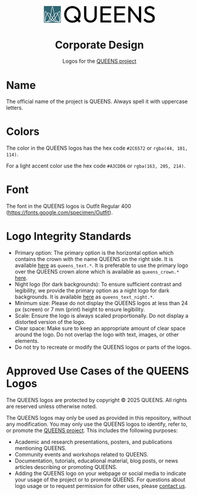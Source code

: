 <div align="center">
<picture>
  <source media="(prefers-color-scheme: dark)" srcset="logo/queens_text.svg">
  <source media="(prefers-color-scheme: light)" srcset="logo/queens_text.svg">
  <img alt="QUEENS logo" src="logo/queens_text.svg" width="300">
</picture>
</div>

<div align="center">

# Corporate Design

Logos for the [QUEENS project](https://github.com/queens-py/queens)
</div>

# Name
The official name of the project is QUEENS. Always spell it with uppercase letters.

# Colors
The color in the QUEENS logos has the hex code `#2C6572` or `rgba(44, 101, 114)`.

For a light accent color use the hex code `#A3CDD6` or `rgba(163, 205, 214)`.

# Font
The font in the QUEENS logos is Outfit Regular 400  (https://fonts.google.com/specimen/Outfit).

# Logo Integrity Standards
- Primary option: The primary option is the horizontal option which contains the crown with the name QUEENS on the right side.
It is available [here](./logo/) as `queens_text.*`.
It is preferable to use the primary logo over the QUEENS crown alone which is available as `queens_crown.*` [here](./crown/).
- Night logo (for dark backgrounds): To ensure sufficient contrast and legibility, we provide the primary option as a night logo for dark backgrounds.
It is available [here](./logo/) as `queens_text_night.*`.
- Minimum size: Please do not display the QUEENS logos at less than 24 px (screen) or 7 mm (print) height to ensure legibility. 
- Scale: Ensure the logo is always scaled proportionally. Do not display a distorted version of the logo.
- Clear space: Make sure to keep an appropriate amount of clear space around the logo. Do not overlap the logo with text, images, or other elements.
- Do not try to recreate or modify the QUEENS logos or parts of the logos.

# Approved Use Cases of the QUEENS Logos
The QUEENS logos are protected by copyright © 2025 QUEENS. All rights are reserved unless otherwise noted.

The QUEENS logos may only be used as provided in this repository, without any modification. You may only use the QUEENS logos to identify, refer to, or promote the [QUEENS project](https://github.com/queens-py/queens).
This includes the following purposes:
- Academic and research presentations, posters, and publications mentioning QUEENS.
- Community events and workshops related to QUEENS.
- Documentation, tutorials, educational material, blog posts, or news articles describing or promoting QUEENS.
- Adding the QUEENS logo on your webpage or social media to indicate your usage of the project or to promote QUEENS.
For questions about logo usage or to request permission for other uses, please [contact us](https://www.queens-py.org/community/).

